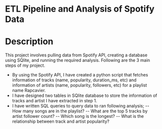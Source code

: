 
# ETL Pipeline and Analysis of Spotify Data 

# Description
This project involves pulling data from Spotify API, creating a database using SQlite, and running the required analysis. Following are the 3 main steps of my project. 

- By using the Spotify API, I have created a python script that fetches information of tracks (name, popularity, duration_ms, etc) and information of artists (name, popularity, followers, etc) for a playlist name Rapcavier. 
- I have designed two tables in SQlite database to store the information of tracks and artist I have extracted in step 1. 
- I have written SQL queries to query data to ran following analysis;
-- How many songs are in the playlist?
-- What are the top 5 tracks by artist follower count?
-- Which song is the longest?
-- What is the relationship between track and artist popularity?

